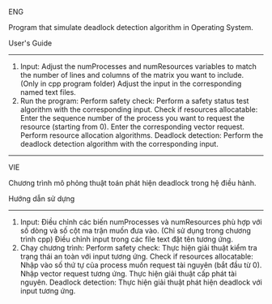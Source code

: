 ENG

Program that simulate deadlock detection algorithm in Operating System.

User's Guide

---

1. Input:
   Adjust the numProcesses and numResources variables to match the number of lines and columns of the matrix you want to include. (Only in cpp program folder)
   Adjust the input in the corresponding named text files.
2. Run the program:
   Perform safety check:
   Perform a safety status test algorithm with the corresponding input.
   Check if resources allocatable:
   Enter the sequence number of the process you want to request the resource (starting from 0).
   Enter the corresponding vector request.
   Perform resource allocation algorithms.
   Deadlock detection:
   Perform the deadlock detection algorithm with the corresponding input.

---

VIE

Chương trình mô phỏng thuật toán phát hiện deadlock trong hệ điều hành.

Hướng dẫn sử dựng

---

1. Input:
   Điều chỉnh các biến numProcesses và numResources phù hợp với số dòng và số cột ma trận muốn đưa vào.
   (Chỉ sử dụng trong chương trình cpp)
   Điều chỉnh input trong các file text đặt tên tương ứng.
2. Chạy chương trình:
   Perform safety check:
   Thực hiện giải thuật kiểm tra trạng thái an toàn với input tương ứng.
   Check if resources allocatable:
   Nhập vào số thứ tự của process muốn request tài nguyên (bắt đầu từ 0).
   Nhập vector request tương ứng.
   Thực hiện giải thuật cấp phát tài nguyên.
   Deadlock detection:
   Thực hiện giải thuật phát hiện deadlock với input tương ứng.
